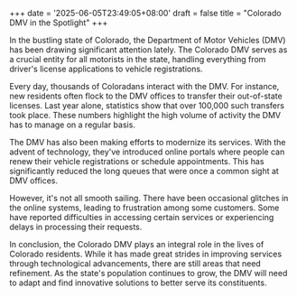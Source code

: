 +++
date = '2025-06-05T23:49:05+08:00'
draft = false
title = "Colorado DMV in the Spotlight"
+++

In the bustling state of Colorado, the Department of Motor Vehicles (DMV) has been drawing significant attention lately. The Colorado DMV serves as a crucial entity for all motorists in the state, handling everything from driver's license applications to vehicle registrations. 

Every day, thousands of Coloradans interact with the DMV. For instance, new residents often flock to the DMV offices to transfer their out-of-state licenses. Last year alone, statistics show that over 100,000 such transfers took place. These numbers highlight the high volume of activity the DMV has to manage on a regular basis. 

The DMV has also been making efforts to modernize its services. With the advent of technology, they've introduced online portals where people can renew their vehicle registrations or schedule appointments. This has significantly reduced the long queues that were once a common sight at DMV offices. 

However, it's not all smooth sailing. There have been occasional glitches in the online systems, leading to frustration among some customers. Some have reported difficulties in accessing certain services or experiencing delays in processing their requests. 

In conclusion, the Colorado DMV plays an integral role in the lives of Colorado residents. While it has made great strides in improving services through technological advancements, there are still areas that need refinement. As the state's population continues to grow, the DMV will need to adapt and find innovative solutions to better serve its constituents.